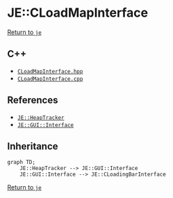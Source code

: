 # JE::CLoadMapInterface

[Return to `je`](/docs/je.md)

## C++

- [`CLoadMapInterface.hpp`](/src/je/CLoadMapInterface.hpp)
- [`CLoadMapInterface.cpp`](/src/je/CLoadMapInterface.cpp)

## References

- [`JE::HeapTracker`](/docs/je/HeapTracker.md)
- [`JE::GUI::Interface`](/docs/je/GUI/Interface.md)

## Inheritance

```mermaid
graph TD;
    JE::HeapTracker --> JE::GUI::Interface
    JE::GUI::Interface --> JE::CLoadingBarInterface
```

[Return to `je`](/docs/je.md)